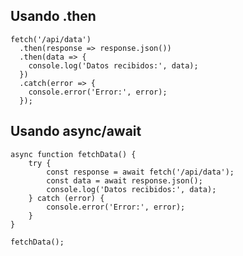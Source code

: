 
## Usando .then

    fetch('/api/data')
      .then(response => response.json())
      .then(data => {
        console.log('Datos recibidos:', data);
      })
      .catch(error => {
        console.error('Error:', error);
      });
  

  ## Usando async/await

    async function fetchData() {
        try {
            const response = await fetch('/api/data');
            const data = await response.json();
            console.log('Datos recibidos:', data);
        } catch (error) {
            console.error('Error:', error);
        }
    }
    
    fetchData();
